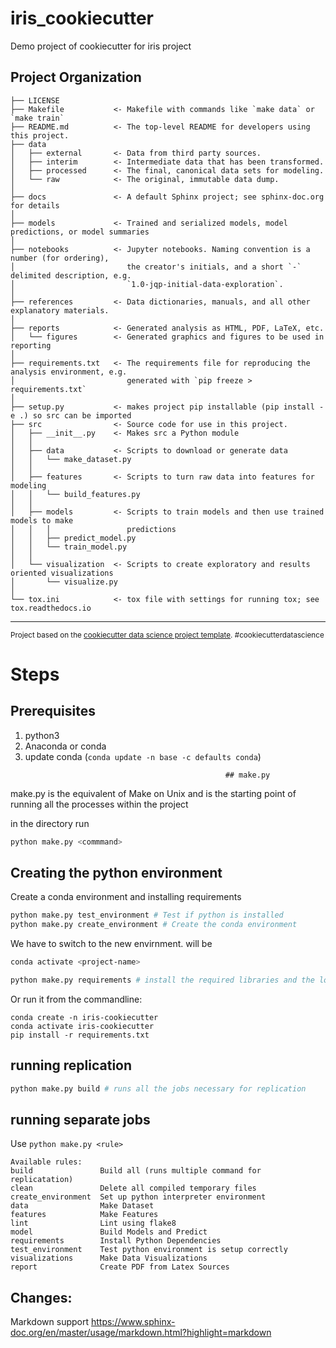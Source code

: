 # iris_cookiecutter

Demo project of cookiecutter for iris project

## Project Organization

    ├── LICENSE
    ├── Makefile           <- Makefile with commands like `make data` or `make train`
    ├── README.md          <- The top-level README for developers using this project.
    ├── data
    │   ├── external       <- Data from third party sources.
    │   ├── interim        <- Intermediate data that has been transformed.
    │   ├── processed      <- The final, canonical data sets for modeling.
    │   └── raw            <- The original, immutable data dump.
    │
    ├── docs               <- A default Sphinx project; see sphinx-doc.org for details
    │
    ├── models             <- Trained and serialized models, model predictions, or model summaries
    │
    ├── notebooks          <- Jupyter notebooks. Naming convention is a number (for ordering),
    │                         the creator's initials, and a short `-` delimited description, e.g.
    │                         `1.0-jqp-initial-data-exploration`.
    │
    ├── references         <- Data dictionaries, manuals, and all other explanatory materials.
    │
    ├── reports            <- Generated analysis as HTML, PDF, LaTeX, etc.
    │   └── figures        <- Generated graphics and figures to be used in reporting
    │
    ├── requirements.txt   <- The requirements file for reproducing the analysis environment, e.g.
    │                         generated with `pip freeze > requirements.txt`
    │
    ├── setup.py           <- makes project pip installable (pip install -e .) so src can be imported
    ├── src                <- Source code for use in this project.
    │   ├── __init__.py    <- Makes src a Python module
    │   │
    │   ├── data           <- Scripts to download or generate data
    │   │   └── make_dataset.py
    │   │
    │   ├── features       <- Scripts to turn raw data into features for modeling
    │   │   └── build_features.py
    │   │
    │   ├── models         <- Scripts to train models and then use trained models to make
    │   │   │                 predictions
    │   │   ├── predict_model.py
    │   │   └── train_model.py
    │   │
    │   └── visualization  <- Scripts to create exploratory and results oriented visualizations
    │       └── visualize.py
    │
    └── tox.ini            <- tox file with settings for running tox; see tox.readthedocs.io

---

<p><small>Project based on the <a target="_blank" href="https://drivendata.github.io/cookiecutter-data-science/">cookiecutter data science project template</a>. #cookiecutterdatascience</small></p>

# Steps

## Prerequisites

1. python3
2. Anaconda or conda
3. update conda (`conda update -n base -c defaults conda`)

<!-- ## Project initialization
(For cookiecutter)
```
cookiecutter https://github.com/drivendata/cookiecutter-data-science
cd iris_cookiecutter
``` -->

                                                    ## make.py

make.py is the equivalent of Make on Unix and is the starting point of running all the processes within the project

in the directory run

```bash
python make.py <commmand>
```

## Creating the python environment

Create a conda environment and installing requirements

```bash
python make.py test_environment # Test if python is installed
python make.py create_environment # Create the conda environment
```

We have to switch to the new envirnment. <project-name> will be
```bash
conda activate <project-name>
```




```bash
python make.py requirements # install the required libraries and the local module (in the `src` directory)
```

Or run it from the commandline:

```
conda create -n iris-cookiecutter
conda activate iris-cookiecutter
pip install -r requirements.txt
```

## running replication


```bash
python make.py build # runs all the jobs necessary for replication
```


## running separate jobs


Use `python make.py <rule>`

```
Available rules:
build               Build all (runs multiple command for replicatation)
clean               Delete all compiled temporary files
create_environment  Set up python interpreter environment
data                Make Dataset
features            Make Features
lint                Lint using flake8
model               Build Models and Predict
requirements        Install Python Dependencies
test_environment    Test python environment is setup correctly
visualizations      Make Data Visualizations
report              Create PDF from Latex Sources
```


## Changes:

Markdown support
https://www.sphinx-doc.org/en/master/usage/markdown.html?highlight=markdown

